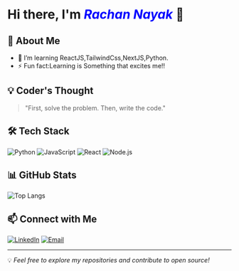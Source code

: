 # Hi there, I'm <span style="color:blue; font-style:italic;">Rachan Nayak</span> 👋

## 🚀 About Me
- 🌱 I’m learning ReactJS,TailwindCss,NextJS,Python.
- ⚡ Fun fact:Learning is Something that excites me!!

## 💡 Coder's Thought
> "First, solve the problem. Then, write the code." 

## 🛠 Tech Stack
![Python](https://img.shields.io/badge/Python-3776AB?style=for-the-badge&logo=python&logoColor=white)
![JavaScript](https://img.shields.io/badge/JavaScript-F7DF1E?style=for-the-badge&logo=javascript&logoColor=black)
![React](https://img.shields.io/badge/React-20232A?style=for-the-badge&logo=react&logoColor=61DAFB)
![Node.js](https://img.shields.io/badge/Node.js-43853D?style=for-the-badge&logo=node.js&logoColor=white)

## 📊 GitHub Stats

![Top Langs](https://github-readme-stats.vercel.app/api/top-langs/?username=NayakRachan&layout=compact&theme=dark)

## 📫 Connect with Me
[![LinkedIn](https://img.shields.io/badge/LinkedIn-0077B5?style=for-the-badge&logo=linkedin&logoColor=white)](https://www.linkedin.com/in/rachan-nayak-98b385227/)
[![Email](https://img.shields.io/badge/Email-D14836?style=for-the-badge&logo=gmail&logoColor=white)](mailto:rachannayak29@gmail.com)

---
💡 *Feel free to explore my repositories and contribute to open source!*
